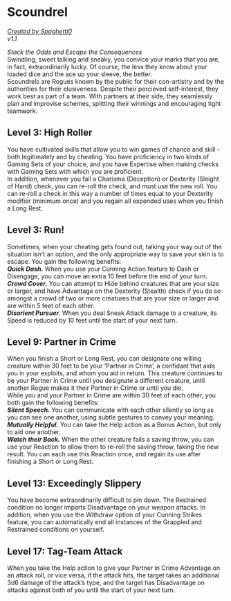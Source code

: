 # Scoundrel
[*Created by Spaghetti0*](https://bio.site/spaghetti0)  
*v1.1*  

*Stack the Odds and Escape the Consequences*  
Swindling, sweet talking and sneaky, you convice your marks that you are, in fact, extraordinarily lucky. Of course, the less they know about your loaded dice and the ace up your sleeve, the better.  
Scoundrels are Rogues known by the public for their con-artistry and by the authorities for their elusiveness. Despite their percieved self-interest, they work best as part of a team. With partners at their side, they seamlessly plan and improvise schemes, splitting their winnings and encouraging tight teamwork.

## Level 3: High Roller
You have cultivated skills that allow you to win games of chance and skill - both legitimately and by cheating. You have proficiency in two kinds of Gaming Sets of your choice, and you have Expertise when making checks with Gaming Sets with which you are proficient.  
In addition, whenever you fail a Charisma (Deception) or Dexterity (Sleight of Hand) check, you can re-roll the check, and must use the new roll. You can re-roll a check in this way a number of times equal to your Dexterity modifier (minimum once) and you regain all expended uses when you finish a Long Rest.

## Level 3: Run!
Sometimes, when your cheating gets found out, talking your way out of the situation isn’t an option, and the only appropriate way to save your skin is to escape. You gain the following benefits:  
***Quick Dash.*** When you use your Cunning Action feature to Dash or Disengage, you can move an extra 10 feet before the end of your turn.  
***Crowd Cover.*** You can attempt to Hide behind creatures that are your size or larger, and have Advantage on the Dexterity (Stealth) check if you do so amongst a crowd of two or more creatures that are your size or larger and are within 5 feet of each other.  
***Disorient Pursuer.*** When you deal Sneak Attack damage to a creature, its Speed is reduced by 10 feet until the start of your next turn.

## Level 9: Partner in Crime
When you finish a Short or Long Rest, you can designate one willing creature within 30 feet to be your ‘Partner in Crime’, a confidant that aids you in your exploits, and whom you aid in return. This creature continues to be your Partner in Crime until you designate a different creature, until another Rogue makes it their Partner in Crime or until you die.  
While you and your Partner in Crime are within 30 feet of each other, you both gain the following benefits:  
***Silent Speech.*** You can communicate with each other silently so long as you can see one another, using subtle gestures to convey your meaning.  
***Mutually Helpful.*** You can take the Help action as a Bonus Action, but only to aid one another.  
***Watch their Back.*** When the other creature fails a saving throw, you can use your Reaction to allow them to re-roll the saving throw, taking the new result. You can each use this Reaction once, and regain its use after finishing a Short or Long Rest.

## Level 13: Exceedingly Slippery
You have become extraordinarily difficult to pin down. The Restrained condition no longer imparts Disadvantage on your weapon attacks. In addition, when you use the Withdraw option of your Cunning Strikes feature, you can automatically end all instances of the Grappled and Restrained conditions on yourself.

## Level 17: Tag-Team Attack
When you take the Help action to give your Partner in Crime Advantage on an attack roll, or vice versa, if the attack hits, the target takes an additional 3d6 damage of the attack’s type, and the target has Disadvantage on attacks against both of you until the start of your next turn.